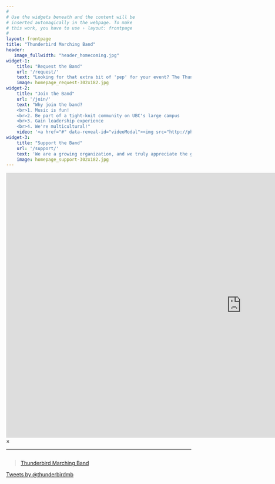 ```yaml
---
#
# Use the widgets beneath and the content will be
# inserted automagically in the webpage. To make
# this work, you have to use › layout: frontpage
#
layout: frontpage
title: "Thunderbird Marching Band"
header:
   image_fullwidth: "header_homecoming.jpg"
widget-1:
    title: "Request the Band"
    url: '/request/'
    text: "Looking for that extra bit of 'pep' for your event? The Thunderbird Marching Band is just what you need! We perform nearly everywhere, no sound system needed, and our large setlist means we'll play something for everyone to enjoy."
    image: homepage_request-302x182.jpg
widget-2:
    title: "Join the Band"
    url: '/join/'
    text: "Why join the band?
    <br>1. Music is fun!
    <br>2. Be part of a tight-knit community on UBC's large campus
    <br>3. Gain leadership experience
    <br>4. We're multicultural!"
    video: '<a href="#" data-reveal-id="videoModal"><img src="http://phlow.github.io/feeling-responsive/images/start-video-feeling-responsive-302x182.jpg" width="302" height="182" alt=""></a>'
widget-3:
    title: "Support the Band"
    url: '/support/'
    text: 'We are a growing organization, and we truly appreciate the generous contributions of our supporters. Donations to the band allow us to purchase additional instruments and equipment, allowing <em>all</em> students the opportunity to perform.'
    image: homepage_support-302x182.jpg
---
```

<div id="fb-root"></div>
<script>(function(d, s, id) {
  var js, fjs = d.getElementsByTagName(s)[0];
  if (d.getElementById(id)) return;
  js = d.createElement(s); js.id = id;
  js.src = "//connect.facebook.net/en_GB/sdk.js#xfbml=1&version=v2.3";
  fjs.parentNode.insertBefore(js, fjs);
}(document, 'script', 'facebook-jssdk'));</script>

<div id="videoModal" class="reveal-modal large" data-reveal="">
  <div class="flex-video widescreen vimeo" style="display: block;">
    <iframe width="1280" height="720" src="https://www.youtube.com/embed/3b5zCFSmVvU" frameborder="0" allowfullscreen></iframe>
  </div>
  <a class="close-reveal-modal">&#215;</a>
</div>

<hr>

<div class="row">
  <div class="medium-6 columns">
  <div class="fb-page" data-href="https://www.facebook.com/thunderbirdmb" data-width="500" data-hide-cover="false" data-show-facepile="true" data-show-posts="true"><div class="fb-xfbml-parse-ignore"><blockquote cite="https://www.facebook.com/thunderbirdmb"><a href="https://www.facebook.com/thunderbirdmb">Thunderbird Marching Band</a></blockquote></div></div>
  </div>
  <div class="medium-6 columns"><a class="twitter-timeline" href="https://twitter.com/thunderbirdmb" data-widget-id="587828624029384704">Tweets by @thunderbirdmb</a>
<script>!function(d,s,id){var js,fjs=d.getElementsByTagName(s)[0],p=/^http:/.test(d.location)?'http':'https';if(!d.getElementById(id)){js=d.createElement(s);js.id=id;js.src=p+"://platform.twitter.com/widgets.js";fjs.parentNode.insertBefore(js,fjs);}}(document,"script","twitter-wjs");</script>
</div>
</div>
